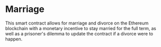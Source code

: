 # Marriage
This smart contract allows for marriage and divorce on the Ethereum blockchain with a monetary incentive to stay married for the full term, as well as a prisoner's dilemma to update the contract if a divorce were to happen.

